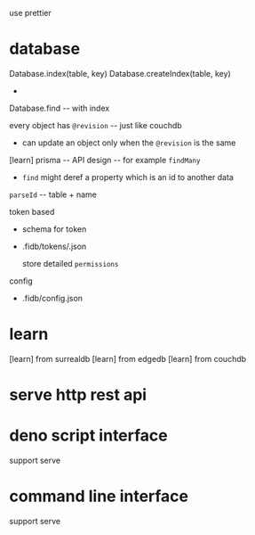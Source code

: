 use prettier

# database

Database.index(table, key)
Database.createIndex(table, key)

-

Database.find -- with index

every object has `@revision` -- just like couchdb

- can update an object only when the `@revision` is the same

[learn] prisma -- API design -- for example `findMany`

- `find` might deref a property which is an id to another data

`parseId` -- table + name

token based

- schema for token

- .fidb/tokens/<name>.json

  store detailed `permissions`

config

- .fidb/config.json

# learn

[learn] from surrealdb
[learn] from edgedb
[learn] from couchdb

# serve http rest api

# deno script interface

support serve

# command line interface

support serve
